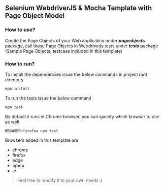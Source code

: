 ## Selenium WebdriverJS & Mocha Template with Page Object Model

### How to use?
Create the Page Objects of your Web application under **_pageobjects_** package, call those Page Objects in Webdriverjs tests under **_tests_** package (Sample Page Objects, testcase included in this template)

### How to run?
To install the dependencies issue the below commands in project root directory
```javascript
npm install
``` 
To run the tests issue the below command
```javascript
npm test
``` 
By default it runs in Chrome browser, you can specify which browser to use as well
```javascript
BROWSER=firefox npm test
```

Browsers added in this template are 
* chrome
* firefox
* edge
* opera
* ie

> Feel free to modify it to your own needs :)